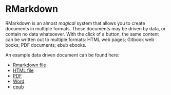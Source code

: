 # RMarkdown

RMarkdown is an almost *magical* system that allows you to create documents in multiple formats. These documents may be driven by data, or contain no data whatsoever. With the click of a button, the same content can be written out to multiple formats: HTML web pages; Gitbook web books; PDF documents; ebub ebooks.

An example data driven document can be found here:

* [Rmarkdown file](data-driven-report-demo.Rmd)
* [HTML file](data-driven-report-demo.html)
* [PDF](data-driven-report-demo.pdf)
* [Word](data-driven-report-demo.docx)
* [epub](data-driven-report-demo.epub)


